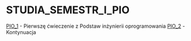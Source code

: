 # STUDIA_SEMESTR_I_PIO
[PIO_1](https://github.com/MichallGodlewski/STUDIA_SEMESTR_I_PIO/tree/PIO_1) - Pierwszę ćwieczenie z Podstaw inżynierii oprogramowania
[PIO_2](https://github.com/MichallGodlewski/STUDIA_SEMESTR_I_PIO/tree/PIO_2) -Kontynuacja
